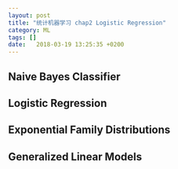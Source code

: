 ```yaml
---
layout: post
title: "统计机器学习 chap2 Logistic Regression"
category: ML
tags: []
date:   2018-03-19 13:25:35 +0200
---
```


## Naive Bayes Classifier



## Logistic Regression



## Exponential Family Distributions



## Generalized Linear Models